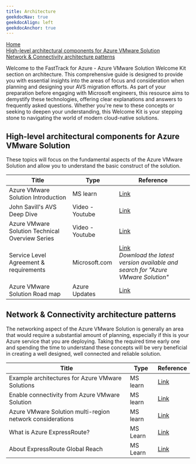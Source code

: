 ```yaml
---
title: Architecture
geekdocNav: true
geekdocAlign: left
geekdocAnchor: true
---
```



[Home](../../..)  
[High-level architectural components for Azure VMware Solution](#high-level-architectural-components-for-azure-vmware-solution)  
[Network \& Connectivity architecture patterns](#network--connectivity-architecture-patterns)

Welcome to the FastTrack for Azure - Azure VMware Solution Welcome Kit section on architecture. This comprehensive guide is designed to provide you with essential insights into the areas of focus and consideration when planning and designing your AVS migration efforts. As part of your preparation before engaging with Microsoft engineers, this resource aims to demystify these technologies, offering clear explanations and answers to frequently asked questions. Whether you're new to these concepts or seeking to deepen your understanding, this Welcome Kit is your stepping stone to navigating the world of modern cloud-native solutions.

## High-level architectural components for Azure VMware Solution

These topics will focus on the fundamental aspects of the Azure VMware Solution and allow you to understand the basic construct of the solution.

| Title | Type | Reference |
| --- | --- | --- |
| Azure VMware Solution Introduction | MS learn | [Link](https://learn.microsoft.com/azure/azure-vmware/introduction) |
| John Savill's AVS Deep Dive | Video - Youtube | [Link](https://www.youtube.com/watch?v=cBwxLSZMN9o&pp=ygUVQXp1cmUgVk13YXJlIFNPbHV0aW9u) |
| Azure VMware Solution Technical Overview Series | Video - Youtube | [Link](https://www.youtube.com/playlist?list=PLNOz1mVhDkG5tfbUDrOkTouVHfXu6jTiS) |
| Service Level Agreement & requirements | Microsoft.com | [Link](https://www.microsoft.com/licensing/docs/view/Service-Level-Agreements-SLA-for-Online-Services?lang=1) <br> _Download the latest version available and search for "Azure VMware Solution"_ |
| Azure VMware Solution Road map | Azure Updates | [Link](https://azure.microsoft.com/updates/?query=%22azure%20vmware%20solution%22) |

## Network & Connectivity architecture patterns

The networking aspect of the Azure VMware Solution is generally an area that would require a substantial amount of planning, especially if this is your Azure service that you are deploying. Taking the required time early one and spending the time to understand these concepts will be very beneficial in creating a well designed, well connected and reliable solution.

| Title | Type | Reference |
| --- | --- | --- |
| Example architectures for Azure VMware Solutions | MS learn | [Link](https://learn.microsoft.com/azure/cloud-adoption-framework/scenarios/azure-vmware/example-architectures) |
| Enable connectivity from Azure VMware Solution | MS learn | [Link](https://learn.microsoft.com/azure/cloud-adoption-framework/scenarios/azure-vmware/network-hub-spoke) |
| Azure VMware Solution multi-region network considerations | MS learn | [Link](https://learn.microsoft.com/azure/cloud-adoption-framework/scenarios/azure-vmware/eslz-dual-region-network-topology) |
| What is Azure ExpressRoute? | MS Learn | [Link](https://learn.microsoft.com/azure/expressroute/expressroute-introduction) |
| About ExpressRoute Global Reach | MS Learn | [Link](https://learn.microsoft.com/azure/expressroute/expressroute-global-reach) |
